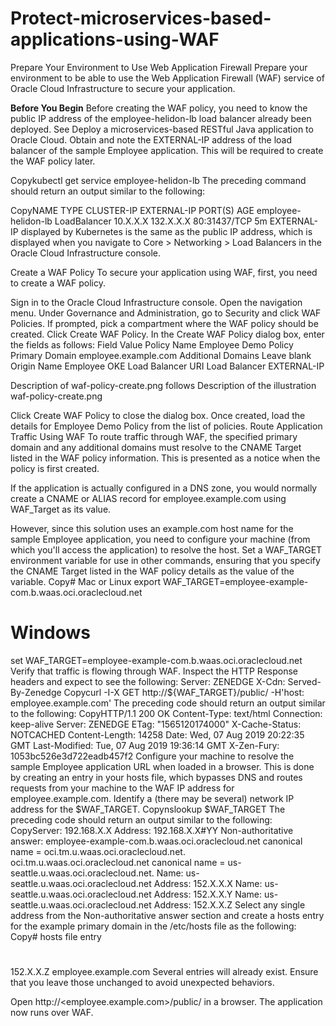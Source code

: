 # Protect-microservices-based-applications-using-WAF

Prepare Your Environment to Use Web Application Firewall
Prepare your environment to be able to use the Web Application Firewall (WAF) service of Oracle Cloud Infrastructure to secure your application.

**Before You Begin**
Before creating the WAF policy, you need to know the public IP address of the employee-helidon-lb load balancer already been deployed. See Deploy a microservices-based RESTful Java application to Oracle Cloud.
Obtain and note the EXTERNAL-IP address of the load balancer of the sample Employee application. This will be required to create the WAF policy later.

Copykubectl get service employee-helidon-lb
The preceding command should return an output similar to the following:

CopyNAME                  TYPE           CLUSTER-IP     EXTERNAL-IP      PORT(S)        AGE
employee-helidon-lb   LoadBalancer   10.X.X.X       132.X.X.X        80:31437/TCP   5m
EXTERNAL-IP displayed by Kubernetes is the same as the public IP address, which is displayed when you navigate to Core > Networking > Load Balancers in the Oracle Cloud Infrastructure console.

Create a WAF Policy
To secure your application using WAF, first, you need to create a WAF policy.

Sign in to the Oracle Cloud Infrastructure console.
Open the navigation menu. Under Governance and Administration, go to Security and click WAF Policies.
If prompted, pick a compartment where the WAF policy should be created.
Click Create WAF Policy.
In the Create WAF Policy dialog box, enter the fields as follows:
Field	Value
Policy Name	Employee Demo Policy
Primary Domain	employee.example.com
Additional Domains	Leave blank
Origin Name	Employee OKE Load Balancer
URI	Load Balancer EXTERNAL-IP

Description of waf-policy-create.png follows
Description of the illustration waf-policy-create.png

Click Create WAF Policy to close the dialog box.
Once created, load the details for Employee Demo Policy from the list of policies.
Route Application Traffic Using WAF
To route traffic through WAF, the specified primary domain and any additional domains must resolve to the CNAME Target listed in the WAF policy information. This is presented as a notice when the policy is first created.

If the application is actually configured in a DNS zone, you would normally create a CNAME or ALIAS record for employee.example.com using WAF_Target as its value.

However, since this solution uses an example.com host name for the sample Employee application, you need to configure your machine (from which you'll access the application) to resolve the host.
Set a WAF_TARGET environment variable for use in other commands, ensuring that you specify the CNAME Target listed in the WAF policy details as the value of the variable.
Copy# Mac or Linux
export WAF_TARGET=employee-example-com.b.waas.oci.oraclecloud.net
# Windows
set WAF_TARGET=employee-example-com.b.waas.oci.oraclecloud.net
Verify that traffic is flowing through WAF. Inspect the HTTP Response headers and expect to see the following:
Server: ZENEDGE
X-Cdn: Served-By-Zenedge
Copycurl -I-X GET http://${WAF_TARGET}/public/ -H'host: employee.example.com'
The preceding code should return an output similar to the following:
CopyHTTP/1.1 200 OK
Content-Type: text/html
Connection: keep-alive
Server: ZENEDGE
ETag: "1565120174000"
X-Cache-Status: NOTCACHED
Content-Length: 14258
Date: Wed, 07 Aug 2019 20:22:35 GMT
Last-Modified: Tue, 07 Aug 2019 19:36:14 GMT
X-Zen-Fury: 1053bc526e3d722eadb457f2
Configure your machine to resolve the sample Employee application URL when loaded in a browser. This is done by creating an entry in your hosts file, which bypasses DNS and routes requests from your machine to the WAF IP address for employee.example.com.
Identify a (there may be several) network IP address for the $WAF_TARGET.
Copynslookup $WAF_TARGET
The preceding code should return an output similar to the following:
CopyServer:         192.168.X.X
Address:        192.168.X.X#YY
Non-authoritative answer:
employee-example-com.b.waas.oci.oraclecloud.net canonical name = oci.tm.u.waas.oci.oraclecloud.net.
oci.tm.u.waas.oci.oraclecloud.net  canonical name = us-seattle.u.waas.oci.oraclecloud.net.
Name:   us-seattle.u.waas.oci.oraclecloud.net
Address: 152.X.X.X
Name:   us-seattle.u.waas.oci.oraclecloud.net
Address: 152.X.X.Y
Name:   us-seattle.u.waas.oci.oraclecloud.net
Address: 152.X.X.Z
Select any single address from the Non-authoritative answer section and create a hosts entry for the example primary domain in the /etc/hosts file as the following:
Copy# hosts file entry
# <WAF IP Address>    <domain>  
   152.X.X.Z          employee.example.com
Several entries will already exist. Ensure that you leave those unchanged to avoid unexpected behaviors.

Open http://<employee.example.com>/public/ in a browser.
The application now runs over WAF.

